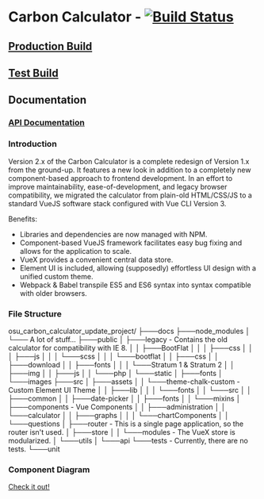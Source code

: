 # Carbon Calculator - [![Build Status](https://api.travis-ci.com/OSU-Sustainability-Office/osu_carbon_calculator_update_project.svg?branch=VueJS-Migration)](https://travis-ci.com/OSU-Sustainability-Office/osu_carbon_calculator_update_project)

## [Production Build](https://myco2.sustainability.oregonstate.edu)

## [Test Build](http://carbon-calculator.s3-website-us-west-2.amazonaws.com)

## Documentation

### [API Documentation](https://osusustainability.gitbook.io/energy-dashboard/frontend-documentation#carbon-calculator)

### Introduction
Version 2.x of the Carbon Calculator is a complete redesign of Version 1.x from the ground-up. It features a new look in addition to a completely new component-based approach to frontend development. In an effort to improve maintainability, ease-of-development, and legacy browser compatibility, we migrated the calculator from plain-old HTML/CSS/JS to a standard VueJS software stack configured with Vue CLI Version 3.

Benefits:
  - Libraries and dependencies are now managed with NPM.
  - Component-based VueJS framework facilitates easy bug fixing and allows for the application to scale.
  - VueX provides a convenient central data store.
  - Element UI is included, allowing (supposedly) effortless UI design with a unified custom theme.
  - Webpack & Babel transpile ES5 and ES6 syntax into syntax compatible with older browsers.

### File Structure
osu_carbon_calculator_update_project/
├───docs
├───node_modules
│   └─── A lot of stuff...
├───public
│   ├───legacy - Contains the old calculator for compatibility with IE 8.
│   │   ├───BootFlat
│   │   │   ├───css
│   │   │   ├───js
│   │   │   └───scss
│   │   │       └───bootflat
│   │   ├───css
│   │   ├───download
│   │   ├───fonts
│   │   │   └───Stratum 1 & Stratum 2
│   │   ├───img
│   │   ├───js
│   │   └───php
│   └───static
│       ├───fonts
│       └───images
├───src
│   ├───assets
│   │   └───theme-chalk-custom - Custom Element UI Theme
│   │       ├───lib
│   │       │   └───fonts
│   │       └───src
│   │           ├───common
│   │           ├───date-picker
│   │           ├───fonts
│   │           └───mixins
│   ├───components - Vue Components
│   │   ├───administration
│   │   └───calculator
│   │       ├───graphs
│   │       │   └───chartComponents
│   │       └───questions
│   ├───router - This is a single page application, so the router isn't used.
│   ├───store
│   │   └───modules - The VueX store is modularized.
│   └───utils
│       └───api
└───tests - Currently, there are no tests.
    └───unit

### Component Diagram
[Check it out!](docs/CarbonCalculatorDiagram.png)

